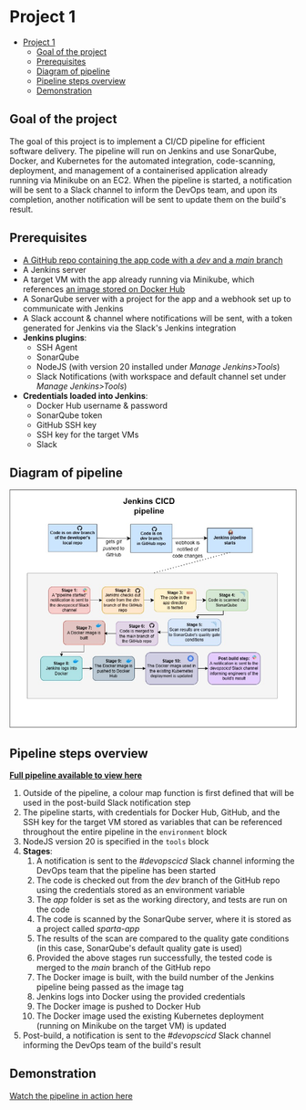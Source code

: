 # Project 1

- [Project 1](#project-1)
  - [Goal of the project](#goal-of-the-project)
  - [Prerequisites](#prerequisites)
  - [Diagram of pipeline](#diagram-of-pipeline)
  - [Pipeline steps overview](#pipeline-steps-overview)
  - [Demonstration](#demonstration)

## Goal of the project

The goal of this project is to implement a CI/CD pipeline for efficient software delivery. The pipeline will run on Jenkins and use SonarQube, Docker, and Kubernetes for the automated integration, code-scanning, deployment, and management of a containerised application already running via Minikube on an EC2. When the pipeline is started, a notification will be sent to a Slack channel to inform the DevOps team, and upon its completion, another notification will be sent to update them on the build's result.

## Prerequisites

- [A GitHub repo containing the app code with a *dev* and a *main* branch](https://github.com/farahc123/tech501-sparta-app-CICD)
- A Jenkins server
- A target VM with the app already running via Minikube, which references [an image stored on Docker Hub](https://hub.docker.com/repository/docker/farahc123/sparta-app/)
- A SonarQube server with a project for the app and a webhook set up to communicate with Jenkins
- A Slack account & channel where notifications will be sent, with a token generated for Jenkins via the Slack's Jenkins integration
- **Jenkins plugins**:
  - SSH Agent
  - SonarQube
  - NodeJS (with version 20 installed under *Manage Jenkins>Tools*)
  - Slack Notifications (with workspace and default channel set under *Manage Jenkins>Tools*)
- **Credentials loaded into Jenkins**:
  - Docker Hub username & password
  - SonarQube token
  - GitHub SSH key
  - SSH key for the target VMs
  - Slack 

## Diagram of pipeline

![Jenkins CICD pipeline](<jenkins-cicd-pipeline-project1.jpg>)

## Pipeline steps overview

[**Full pipeline available to view here**](<Project files/Jenkinsfile>)

1. Outside of the pipeline, a colour map function is first defined that will be used in the post-build Slack notification step 
2. The pipeline starts, with credentials for Docker Hub, GitHub, and the SSH key for the target VM stored as variables that can be referenced throughout the entire pipeline in the `environment` block
3. NodeJS version 20 is specified in the `tools` block
4. **Stages**:
   1. A notification is sent to the *#devopscicd* Slack channel informing the DevOps team that the pipeline has been started
   2. The code is checked out from the *dev* branch of the GitHub repo using the credentials stored as an environment variable
   3. The *app* folder is set as the working directory, and tests are run on the code
   4. The code is scanned by the SonarQube server, where it is stored as a project called *sparta-app*
   5. The results of the scan are compared to the quality gate conditions (in this case, SonarQube's default quality gate is used)
   6. Provided the above stages run successfully, the tested code is merged to the *main* branch of the GitHub repo
   7. The Docker image is built, with the build number of the Jenkins pipeline being passed as the image tag
   8. Jenkins logs into Docker using the provided credentials
   9. The Docker image is pushed to Docker Hub
   10. The Docker image used the existing Kubernetes deployment (running on Minikube on the target VM) is updated
5.  Post-build, a notification is sent to the *#devopscicd* Slack channel informing the DevOps team of the build's result

## Demonstration

[Watch the pipeline in action here](https://drive.google.com/file/d/1gbhnTFWePJzPanzyI-klSS1Bl8XEf1q_/view?usp=sharing)